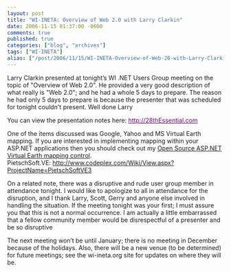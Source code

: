 ```yaml
---
layout: post
title: "WI-INETA: Overview of Web 2.0 with Larry Clarkin"
date: 2006-11-15 01:37:00 -0600
comments: true
published: true
categories: ["blog", "archives"]
tags: ["WI-INETA"]
alias: ["/post/2006/11/15/WI-INETA-Overview-of-Web-20-with-Larry-Clarkin", "/post/2006/11/15/wi-ineta-overview-of-web-20-with-larry-clarkin"]
---
```

<!-- more -->
<p>Larry Clarkin presented at tonight&rsquo;s WI .NET Users Group meeting on the topic of "Overview of Web 2.0". He provided a very good description of what really is "Web 2.0"; and he had a whole 5 days to prepare. The reason he had only 5 days to prepare is because the presenter that was scheduled for tonight couldn't present. Well done Larry</p>
<p>You can view the presentation notes here: <a href="http://28thessential.com/"><span style="color: #800080;">http://28thEssential.com</span></a></p>
<p>One of the items discussed was Google, Yahoo and MS Virtual Earth mapping. If you are interested in implementing mapping within your ASP.NET applications then you should check out my <a href="http://www.codeplex.com/Wiki/View.aspx?ProjectName=PietschSoftVE3">Open Source ASP.NET Virtual Earth mapping control</a>.<br /> PietschSoft.VE: <a href="http://www.codeplex.com/Wiki/View.aspx?ProjectName=PietschSoftVE3">http://www.codeplex.com/Wiki/View.aspx?ProjectName=PietschSoftVE3</a></p>
<p>On a related note, there was a disruptive and rude user group member in attendance tonight. I would like to apologize to&nbsp;all in attendance for the disruption, and I thank Larry, Scott, Gerry and anyone else involved in handling the situation. If the meeting tonight was your first; I must assure you that this&nbsp;is not a normal occurrence. I am actually a little embarrassed that a fellow community member would be disrespectful of a presenter and be so disruptive</p>
<p>The next meeting won&rsquo;t be until January; there is no meeting in December because of the holidays. Also, there will be a new venue (to be determined) for future meetings; see the wi-ineta.org site for updates on where they will be.</p>
